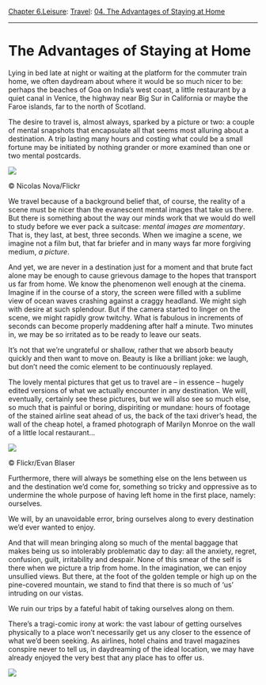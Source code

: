 [Chapter 6.Leisure](https://www.theschooloflife.com/thebookoflife/category/leisure/): [Travel](https://www.theschooloflife.com/thebookoflife/category/leisure/travel/): [04. The Advantages of Staying at Home](https://www.theschooloflife.com/thebookoflife/the-advantages-of-staying-at-home/)

* * *

# The Advantages of Staying at Home

Lying in bed late at night or waiting at the platform for the commuter train home, we often daydream about where it would be so much nicer to be: perhaps the beaches of Goa on India’s west coast, a little restaurant by a quiet canal in Venice, the highway near Big Sur in California or maybe the Faroe islands, far to the north of Scotland.

The desire to travel is, almost always, sparked by a picture or two: a couple of mental snapshots that encapsulate all that seems most alluring about a destination. A trip lasting many hours and costing what could be a small fortune may be initiated by nothing grander or more examined than one or two mental postcards.

 ![](https://www.theschooloflife.com/thebookoflife/wp-content/uploads/2017/06/4383316162_263620c527_b.jpg)

© Nicolas Nova/Flickr

We travel because of a background belief that, of course, the reality of a scene must be nicer than the evanescent mental images that take us there. But there is something about the way our minds work that we would do well to study before we ever pack a suitcase: _mental images are momentary_. That is, they last, at best, three seconds. When we imagine a scene, we imagine not a film but, that far briefer and in many ways far more forgiving medium, _a picture_.

And yet, we are never in a destination just for a moment and that brute fact alone may be enough to cause grievous damage to the hopes that transport us far from home. We know the phenomenon well enough at the cinema. Imagine if in the course of a story, the screen were filled with a sublime view of ocean waves crashing against a craggy headland. We might sigh with desire at such splendour. But if the camera started to linger on the scene, we might rapidly grow twitchy. What is fabulous in increments of seconds can become properly maddening after half a minute. Two minutes in, we may be so irritated as to be ready to leave our seats.

It’s not that we’re ungrateful or shallow, rather that we absorb beauty quickly and then want to move on. Beauty is like a brilliant joke: we laugh, but don’t need the comic element to be continuously replayed.

The lovely mental pictures that get us to travel are – in essence – hugely edited versions of what we actually encounter in any destination. We will, eventually, certainly see these pictures, but we will also see so much else, so much that is painful or boring, dispiriting or mundane: hours of footage of the stained airline seat ahead of us, the back of the taxi driver’s head, the wall of the cheap hotel, a framed photograph of Marilyn Monroe on the wall of a little local restaurant…

 ![](https://www.theschooloflife.com/thebookoflife/wp-content/uploads/2017/06/5652050417_6d80ba37c2_z.jpg)

© Flickr/Evan Blaser

Furthermore, there will always be something else on the lens between us and the destination we’d come for, something so tricky and oppressive as to undermine the whole purpose of having left home in the first place, namely: ourselves.

We will, by an unavoidable error, bring ourselves along to every destination we’d ever wanted to enjoy.

And that will mean bringing along so much of the mental baggage that makes being us so intolerably problematic day to day: all the anxiety, regret, confusion, guilt, irritability and despair. None of this smear of the self is there when we picture a trip from home. In the imagination, we can enjoy unsullied views. But there, at the foot of the golden temple or high up on the pine-covered mountain, we stand to find that there is so much of ‘us’ intruding on our vistas.

We ruin our trips by a fateful habit of taking ourselves along on them.

There’s a tragi-comic irony at work: the vast labour of getting ourselves physically to a place won’t necessarily get us any closer to the essence of what we’d been seeking. As airlines, hotel chains and travel magazines conspire never to tell us, in daydreaming of the ideal location, we may have already enjoyed the very best that any place has to offer us.

[![](https://img.youtube.com/vi/DWa13rkEUkk/0.jpg)](https://www.youtube.com/embed/DWa13rkEUkk?ecver=2 '')
